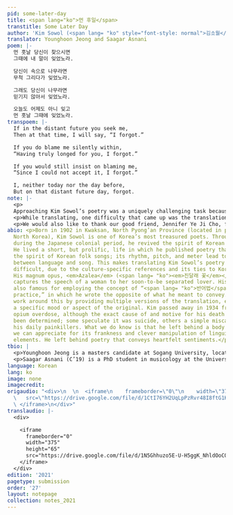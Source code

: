 ```yaml
---
pid: some-later-day
title: <span lang="ko">먼 후일</span>
transtitle: Some Later Day
author: 'Kim Sowol (<span lang= "ko" style="font-style: normal">김소월</span>)'
translator: Younghoon Jeong and Saagar Asnani
poem: |-
  먼 훗날 당신이 찾으시면
  그때에 내 말이 잊었노라.

  당신이 속으로 나무라면
  무척 그리다가 잊었노라.

  그래도 당신이 나무라면
  믿기지 않아서 잊었노라.

  오늘도 어제도 아니 잊고
  먼 훗날 그때에 잊었노라.
transpoem: |-
  If in the distant future you seek me,
  Then at that time, I will say, “I forgot.”

  If you do blame me silently within,
  “Having truly longed for you, I forgot.”

  If you would still insist on blaming me,
  “Since I could not accept it, I forgot.”

  I, neither today nor the day before,
  But on that distant future day, forgot.
note: |-
  <p>
  Approaching Kim Sowol’s poetry was a uniquely challenging task because of its ties to Korean folk songs, its economical use of language, and its tight metrical structure. Though it is composed of but eight short lines, Kim takes the reader on a journey of heartbreak, inner conflict, and eventual catharsis through the poem. While translating, we wanted to preserve three key elements of the original: the decasyllabic metrical structure, the alternating end repetition of the conditional tense with the word “forgot” (<span lang= "ko">잊었노라</span>), and the facile movement between narration and direct speech. We hoped to bring out his nuanced emotions in English without obfuscating the beautiful Korean words from which they arose.</p>
  <p>While translating, one difficulty that came up was the translation of the title. <span lang= "ko">먼 후일</span> (derived from the Chinese character <span lang= "zh">後日</span>) is an idiomatic expression that differs from the commonly used Korean word for future, <span lang= "ko">미래</span>, in that it indicates a far-off day, a day that comes later, or one that will never come to pass. Though our initial instinct was to translate it as “future day,” that would have effaced its semantic clarity through the idiom, so we chose to use “Some later day”: one which may or may not ever occur. Kim also uses the word <span lang= "ko">흣날</span> in the body of the poem, which is very close to <span lang= "ko">후일</span>, but with a greater emphasis on time elapsed. Since a literal translation could easily become very wordy here (e.g. “on a far off day that is yet to come”), we instead chose the phrase “distant future” to stand in for the multiplicity of <span lang= "ko">흣날</span>.</p>
  <p>We would also like to thank our good friend, Jennifer Ye Ji Cho, for her insightful feedback and nuanced comments on how to capture the poetic Korean in English.</p>
abio: <p>Born in 1902 in Kwaksan, North Pyong’an Province (located in present-day
  North Korea), Kim Sowol is one of Korea’s most treasured poets. Through his writings
  during the Japanese colonial period, he revived the spirit of Korean folk traditions.
  He lived a short, but prolific, life in which he published poetry that encapsulates
  the spirit of Korean folk songs; its rhythm, pitch, and meter lead to a blurring
  between language and song. This makes translating Kim Sowol’s poetry particularly
  difficult, due to the culture-specific references and its ties to Korean folk music.
  His magnum opus, <em>Azalea</em> (<span lang= "ko"><em>진달래 꽃</em></span>), poignantly
  captures the speech of a woman to her soon-to-be separated lover. His poetry was
  also famous for employing the concept of “<span lang= "ko">반어법</span>,” or “opposite
  practice,” in which he wrote the opposite of what he meant to convey. Some translators
  work around this by providing multiple versions of the translation, each capturing
  a specific mood or aspect of the original. Kim passed away in 1934 from a suspected
  opium overdose, although the exact cause of and motive for his death have never
  been determined; some speculate it was suicide, others a simple miscalculation of
  his daily painkillers. What we do know is that he left behind a body of poetry that
  we can appreciate for its frankness and clever manipulation of linguistic and musical
  elements. He left behind poetry that conveys heartfelt sentiments.</p>
tbio: |
  <p>Younghoon Jeong is a masters candidate at Sogang University, located in Seoul, Korea. He studies natural language processing, and is especially interested in ethical considerations of AI. He loves to code, and often finds himself doing so at midnight while enjoying lo-fi music. Younghoon received his BA as a double major in Chinese culture and computer science. While studying abroad at Tsinghua University (Beijing, China), he realized that he loves interacting with people of varying cultural backgrounds; this has been a huge inspiration for him to take on learning foreign languages like English and Mandarin Chinese, as well as travel across the world (before COVID-19). In his free time, Younghoon likes to rap, play badminton, and drink <em>pu’er</em> tea.</p>
  <p>Saagar Asnani (C’19) is a PhD student in musicology at the University of California, Berkeley. A medievalist, linguist, and poetry enthusiast, Saagar is fascinated by how music and language overlap, interact, and work together in myriad ways within our world. A scholar of medieval French musical genres, he believes that by studying the soundscapes of the past we can learn more about the structures and dynamics of human communication and perception today. He has been learning Korean for the past five years, and this is his first foray into translating Korean poetry to English. His research on medieval music has also immersed him in Latin and Middle French. As a graduating senior at Penn in 2019, he was awarded the Clifton C. Cherpack Prize in French Studies. In his free time, Saagar enjoys playing viola and is an active member of UC Berkeley’s Symphony Orchestra.</p>
language: Korean
lang: ko
image: none
imagecredit: 
origaudio: "<div>\n  \n  <iframe\n    frameborder=\"0\"\n    width=\"375\"\n    height=\"65\"\n
  \   src=\"https://drive.google.com/file/d/1CtI76YH2UqLpPzRvr48I8ftG1KVcFWYK/preview\">\n
  \ </iframe>\n</div>"
translaudio: |-
  <div>

    <iframe
      frameborder="0"
      width="375"
      height="65"
      src="https://drive.google.com/file/d/1N5Ghhuzo5E-U-H5ggK_NhldOoC0YrDlQ/preview">
    </iframe>
  </div>
edition: '2021'
pagetype: submission
order: '27'
layout: notepage
collection: notes_2021
---
```

